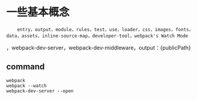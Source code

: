 # 一些基本概念

        entry，output，module，rules，test，use，loader，css，images，fonts，data，assets，inline-source-map，developer-tool，webpack's Watch Mode
，webpack-dev-server，webpack-dev-middleware，output：{publicPath}


## command
    webpack
    webpack --watch
    webpack-dev-server --open
